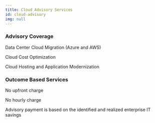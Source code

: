```yaml
---
title: Cloud Advisory Services
id: cloud-advisory
img: null
---
```


### Advisory Coverage

Data Center Cloud Migration (Azure and AWS)

Cloud Cost Optimization

Cloud Hosting and Application Modernization

### Outcome Based Services

No upfront charge

No hourly charge

Advisory payment is based on the identified and realized enterprise IT savings 